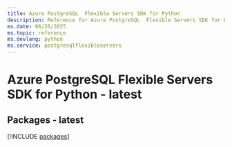 ```yaml
---
title: Azure PostgreSQL  Flexible Servers SDK for Python
description: Reference for Azure PostgreSQL  Flexible Servers SDK for Python
ms.date: 06/26/2025
ms.topic: reference
ms.devlang: python
ms.service: postgresqlflexibleservers
---
```

# Azure PostgreSQL  Flexible Servers SDK for Python - latest
## Packages - latest
[!INCLUDE [packages](postgresql--flexible-servers-index.md)]